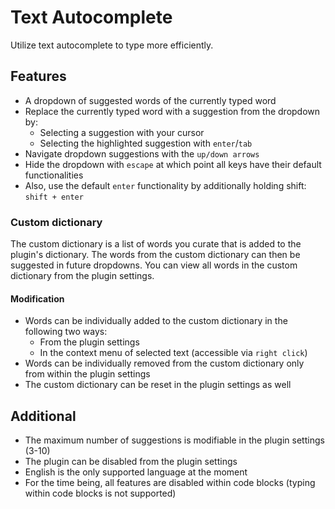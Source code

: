 # Text Autocomplete

Utilize text autocomplete to type more efficiently.

## Features

- A dropdown of suggested words of the currently typed word
- Replace the currently typed word with a suggestion from the dropdown by:
  - Selecting a suggestion with your cursor
  - Selecting the highlighted suggestion with `enter`/`tab` 
- Navigate dropdown suggestions with the `up/down arrows`
- Hide the dropdown with `escape` at which point all keys have their default functionalities
- Also, use the default `enter` functionality by additionally holding shift: `shift + enter`

### Custom dictionary

The custom dictionary is a list of words you curate that is added to the plugin's dictionary. The words from the custom dictionary can then be suggested in future dropdowns. You can view all words in the custom dictionary from the plugin settings.

#### Modification
- Words can be individually added to the custom dictionary in the following two ways:
  - From the plugin settings
  - In the context menu of selected text (accessible via `right click`)
- Words can be individually removed from the custom dictionary only from within the plugin settings
- The custom dictionary can be reset in the plugin settings as well


## Additional

- The maximum number of suggestions is modifiable in the plugin settings (3-10)
- The plugin can be disabled from the plugin settings
- English is the only supported language at the moment
- For the time being, all features are disabled within code blocks (typing within code blocks is not supported)